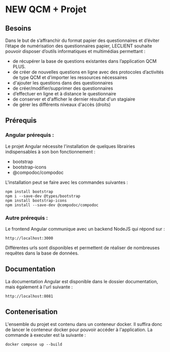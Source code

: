 # NEW QCM + Projet

## Besoins

Dans le but de s’affranchir du format papier des questionnaires et d’éviter l’étape de numérisation des
questionnaires papier, LECLIENT souhaite pouvoir disposer d’outils informatiques et multimédias
permettant :

- de récupérer la base de questions existantes dans l’application QCM PLUS.
- de créer de nouvelles questions en ligne avec des protocoles d’activités de type QCM et d'importer
  les ressources nécessaires
- d'ajouter les questions dans des questionnaires
- de créer/modifier/supprimer des questionnaires
- d’effectuer en ligne et à distance le questionnaire
- de conserver et d'afficher le dernier résultat d'un stagiaire
- de gérer les différents niveaux d'accès (droits)

## Prérequis

### Angular prérequis :

Le projet Angular nécessite l'installation de quelques librairies indispensables à son bon fonctionnement :

- bootstrap
- bootstrap-icons
- @compodoc/compodoc

L'installation peut se faire avec les commandes suivantes :

```
npm install bootstrap
npm i --save-dev @types/bootstrap
npm install bootstrap-icons
npm install --save-dev @compodoc/compodoc
```

### Autre prérequis :

Le frontend Angular communique avec un backend NodeJS qui répond sur :

```
http://localhost:3000
```

Différentes urls sont disponibles et permettent de réaliser de nombreuses requêtes dans la base de données.

## Documentation

La documentation Angular est disponible dans le dossier documentation, mais également à l'url suivante :

```
http://localhost:8081
```

## Contenerisation

L'ensemble du projet est contenu dans un conteneur docker.
Il suffira donc de lancer le conteneur docker pour pouvoir accéder à l'application.
La commande à executer est la suivante :

```
docker compose up --build
```
